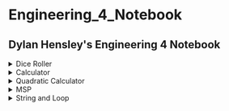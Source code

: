 # Engineering_4_Notebook
## Dylan Hensley's Engineering 4 Notebook
 
<details><summary>Dice Roller</summary>
 
## Dice Roller

### Assignment Description

In this assignment, we created a number generator that would pick a random number from 1-6. For this assignment, we needed to use "import random" which is a function that is used to select random results out of possible outcomes. This assignment, if done correctly, should have relatively clean code and should be really fun to use.

### Evidence 
 
<details><summary>Code</summary>
 
 
 ``` python
 
 # Automatic Dice Roller

# Written by [Dylan J. Hensley]

print ("🎲Automatic Dice Roller🎲:") # Title

import random
roll_again = ""
while roll_again == "":
    roll_dice = input("🎲Roll The Dice ⬇") # Telling you to Roll the Dice

    if roll_dice == "Roll": # What you write to roll the Dice
        posiblle_results = [6, 5, 4, 3, 2, 1] # possible outcomes
        result = random.choice(posiblle_results) # Picks out a random number
        print("You rolled a... " + str(result)) # Tells you the random number
    roll_again = input("X to exit / Enter to Roll again🎲")

```
 
</details>
 
<img src="https://github.com/DylnH/Engineering_4_Notebook/blob/main/Screenshot%202021-10-05%209.55.41%20PM.png?raw=true" alt="Screenshot 2021-10-05 9.55.41 PM.png"/>
 
 Onces you start, Type in "Roll" and Taa Daa, you should get a number between 1-6. Then if you want to roll again, press "enter", if not, "X"

### Wiring

N/A
 
### Reflection

The assignment wasn't hard at all, however, it was SO hard to follow Mr Miller's demands. Eventhough my code was working, he made me redo it over and over and over again, because I didn't "follow intructions". What kind of monster does that??? Anyway, if you want to do this assignment, look at the for the .py file in my readme.Personally, feel like I understand things more when I get to see it write in front of my face.
 
</details>

<details><summary>Calculator</summary>
 
## Calculator

### Assignment Description


### Evidence 
 
<details><summary>Code</summary>
 
 
 ``` python
 
 # Kalculator

# Written by [Dylan J. Hensley]

def doMath(x,y,z):
    if(z==1):#addition
        return x + y
    if(z==2):#subtraction
         return x - y
    if(z==3):#mulitplication
         return x * y
    if(z==4):#division
         return round(x / y, 2)
    if(z==5):#modulo
         return x % y

while True:

        x = float(input("Enter 1st number: ")) #type in first input
        y = float(input("Enter 2nd number: ")) #type in second input

        print("Sum:        ", doMath(x,y,1)) #print out possible outcomes
        print("Difference: ", doMath(x,y,2))
        print("Product:    ", doMath(x,y,3))
        print("Quotient:   ", doMath(x,y,4))
        print("Modulo:     ", doMath(x,y,5))
        break 

```
 
</details>
 
<img src="https://github.com/DylnH/Engineering_4_Notebook/blob/main/Screenshot%202021-10-05%2010.40.39%20PM.png?raw=true" alt="Screenshot 2021-10-05 10.40.39 PM.png"/>
 
 Onces you start, Type in one number, then the second, and you'll get 5 different outcomes (addition,subraction,multiplication,division,moduli)

### Wiring

N/A
 
### Reflection

 
</details>

<details><summary>Quadratic Calculator</summary>
 
## Quadratic Calculator

### Assignment Description


### Evidence 
 
<details><summary>Code</summary>
 
 
 ``` python
 
#Quadratic Solver


#Written by: Dylan J. Hensley

def quadCalc(a,b,c): # quadCalc = do quadratic/advanced math calculations
  intA = int(a)
  intB = int(b) 
  intC = int(c) 
  disc = ((intB*intB)-(4*intA*intC)) 
  Q1 = (-intB / (2*intA))
  if disc < 0: # if disc < 0 = calculate, then if answer is determind to have no real roots,print
    return("no real roots.".format(intA, intB, intC))
  if disc == 0: # if disc == 0 = calculate, then if answer is determind to have real roots,print
    return("The root =: {0}".format(Q1)) 
  if disc > 0: 
    pos = ((disc**0.5)/(2*intA)) 
    w = round((Q1 - pos),5) 
    x = round((Q1 + pos),5) 
    return([w,x]) 

while True:
    print("Enter coefficients") #Asking for user input
    a = input("Enter 1st coefficient: ") #input of 1st number
    b = input("Enter 2nd coefficient: ") #input second number
    c = input("Enter 3rd coefficient: ") #input third number
    returnVal = quadCalc(a,b,c)
    if isinstance(returnVal,list): 
      print("Two roots:")
      for root in returnVal:
        print(root)
    else:
      print(returnVal) 

```
 
</details>
 
<img src="https://github.com/DylnH/Engineering_4_Notebook/blob/main/Screenshot%202021-10-05%2010.58.30%20PM.png?raw=true" alt="Screenshot 2021-10-05 10.58.30 PM.png"/>
 
 Onces you start, Type in one number, then the second, then the third and you'll get your answer. (real roots or no real roots as well)

### Wiring

N/A
 
### Reflection

 
</details>

<details><summary>MSP</summary>
 
## Hangman Game
### Assignment Description

In this assignment, we created a number generator that would pick a random number from 1-6. For this assignment, we needed to use "import random" which is a function that is used to select random results out of possible outcomes. This assignment, if done correctly, should have relatively clean code and should be really fun to use.

### Evidence 
 
<details><summary>Code</summary>
 
 
 ``` python
 
 # Automatic Dice Roller

# Written by [Dylan J. Hensley]

print ("🎲Automatic Dice Roller🎲:") # Title

import random
roll_again = ""
while roll_again == "":
    roll_dice = input("🎲Roll The Dice ⬇") # Telling you to Roll the Dice

    if roll_dice == "Roll": # What you write to roll the Dice
        posiblle_results = [6, 5, 4, 3, 2, 1] # possible outcomes
        result = random.choice(posiblle_results) # Picks out a random number
        print("You rolled a... " + str(result)) # Tells you the random number
    roll_again = input("X to exit / Enter to Roll again🎲")

```
 
</details>
 
<img src="https://github.com/DylnH/Engineering_4_Notebook/blob/main/Screenshot%202021-10-05%209.55.41%20PM.png?raw=true" alt="Screenshot 2021-10-05 9.55.41 PM.png"/>
 
 Onces you start, Type in "Roll" and Taa Daa, you should get a number between 1-6. Then if you want to roll again, press "enter", if not, "X"

### Wiring

N/A
 
### Reflection

The assignment wasn't hard at all, however, it was SO hard to follow Mr Miller's demands. Eventhough my code was working, he made me redo it over and over and over again, because I didn't "follow intructions". What kind of monster does that??? Anyway, if you want to do this assignment, look at the for the .py file in my readme.Personally, feel like I understand things more when I get to see it write in front of my face.
 
</details>

<details><summary>String and Loop</summary>
 
## String and Loop

### Assignment Description


### Evidence 
 
 <img src="https://github.com/DylnH/Engineering_4_Notebook/blob/main/Screenshot%20(15).png?raw=true">
 
<details><summary>Code</summary>
 
 # Loops and string

# Written by Dylan J. Hensley


import numpy 

txt = input("Write somethin' ")

letters = list(txt)
array1 = numpy.array(letters) # formats letters vertically

for i in letters:
    newStr = i.replace(' ', '-')  # instead of space, it a "-"
    print(newStr)
 
 ``` python
